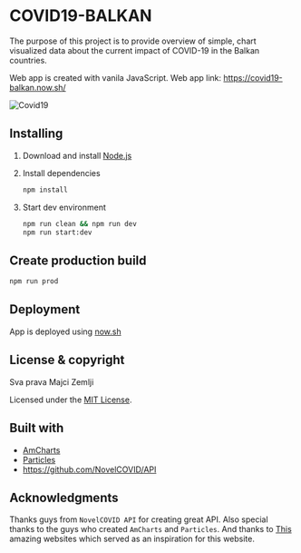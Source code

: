 # COVID19-BALKAN

The purpose of this project is to provide overview of simple, chart visualized data about the current
impact of COVID-19 in the Balkan countries.

Web app is created with vanila JavaScript. Web app link: https://covid19-balkan.now.sh/

![Covid19](src/assets/covid19-g.gif)

## Installing

1. Download and install [Node.js](https://nodejs.org/en/)

2. Install dependencies

   ```bash
   npm install
   ```

3. Start dev environment

   ```bash
   npm run clean && npm run dev
   npm run start:dev
   ```

## Create production build

```bash
npm run prod
```

## Deployment

App is deployed using [now.sh](https://zeit.co/home)

## License & copyright

Sva prava Majci Zemlji

Licensed under the [MIT License](LICENSE.md).

## Built with

- [AmCharts](https://github.com/amcharts)
- [Particles](https://github.com/marcbruederlin/particles.js/)
- https://github.com/NovelCOVID/API

## Acknowledgments

Thanks guys from `NovelCOVID API` for creating great API. Also special thanks to the guys who created `AmCharts` and `Particles`.
And thanks to [This](https://covidvisualizer.com/) amazing websites which served as an inspiration for this website.
